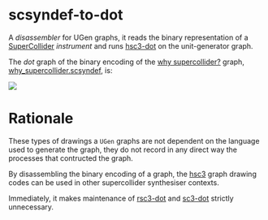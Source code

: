 # scsyndef-to-dot

A _disassembler_ for UGen graphs, it reads the binary representation
of a [SuperCollider](http://audiosynth.com) _instrument_ and runs
[hsc3-dot](?t=hsc3-dot) on the unit-generator graph.

The _dot_ graph of the binary encoding of the [why
supercollider?](?t=hsc3-graphs&e=gr/why-supercollider.scd) graph,
[why_supercollider.scsyndef](sw/hsc3-graphs/scsyndef/why_supercollider.scsyndef),
is:

![](sw/hsc3-graphs/svg/why-supercollider.svg)

# Rationale

These types of drawings a `UGen` graphs are not dependent on the
language used to generate the graph, they do not record in any direct
way the processes that contructed the graph.

By disassembling the binary encoding of a graph, the [hsc3](?t=hsc3)
graph drawing codes can be used in other supercollider synthesiser
contexts.

Immediately, it makes maintenance of [rsc3-dot](?t=rsc3-dot) and
[sc3-dot](?t=sc3-dot) strictly unnecessary.
